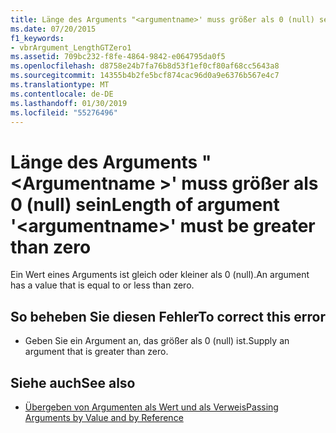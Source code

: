 ```yaml
---
title: Länge des Arguments "<argumentname>' muss größer als 0 (null) sein
ms.date: 07/20/2015
f1_keywords:
- vbrArgument_LengthGTZero1
ms.assetid: 709bc232-f8fe-4864-9842-e064795da0f5
ms.openlocfilehash: d8758e24b7fa76b8d53f1ef0cf80af68cc5643a8
ms.sourcegitcommit: 14355b4b2fe5bcf874cac96d0a9e6376b567e4c7
ms.translationtype: MT
ms.contentlocale: de-DE
ms.lasthandoff: 01/30/2019
ms.locfileid: "55276496"
---
```

# <a name="length-of-argument-argumentname-must-be-greater-than-zero"></a><span data-ttu-id="86301-102">Länge des Arguments "\<Argumentname >' muss größer als 0 (null) sein</span><span class="sxs-lookup"><span data-stu-id="86301-102">Length of argument '\<argumentname>' must be greater than zero</span></span>
<span data-ttu-id="86301-103">Ein Wert eines Arguments ist gleich oder kleiner als 0 (null).</span><span class="sxs-lookup"><span data-stu-id="86301-103">An argument has a value that is equal to or less than zero.</span></span>  
  
## <a name="to-correct-this-error"></a><span data-ttu-id="86301-104">So beheben Sie diesen Fehler</span><span class="sxs-lookup"><span data-stu-id="86301-104">To correct this error</span></span>  
  
-   <span data-ttu-id="86301-105">Geben Sie ein Argument an, das größer als 0 (null) ist.</span><span class="sxs-lookup"><span data-stu-id="86301-105">Supply an argument that is greater than zero.</span></span>  
  
## <a name="see-also"></a><span data-ttu-id="86301-106">Siehe auch</span><span class="sxs-lookup"><span data-stu-id="86301-106">See also</span></span>
- [<span data-ttu-id="86301-107">Übergeben von Argumenten als Wert und als Verweis</span><span class="sxs-lookup"><span data-stu-id="86301-107">Passing Arguments by Value and by Reference</span></span>](../../visual-basic/programming-guide/language-features/procedures/passing-arguments-by-value-and-by-reference.md)

